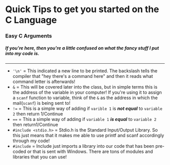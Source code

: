 # Quick Tips to get you started on the C Language
### Easy C Arguments
##### If you're here, then you're a little confused on what the fancy stuff I put into my code is.
----
- ```'\n'``` = This indicated a new line to be printed. The backslash tells the compiler that "hey there's a command here" and then it reads what command letter is afterwards!
- ```&``` = This will be covered later into the class, but in simple terms this is the address of the variable in your computer! If you're using it to assign a ```scanf``` function to variable, think of the ```&``` as the address in which the mail(```scanf```) is being sent to!
- ```!=``` = This is a simple way of adding if ```varible 1``` is ___not equal___ to ```variable 2``` then return 1/Continue
- ```==``` = This a simple way of adding if ```variable 1``` ___is equal___ to ```variable 2``` then return1/Continue
- ```#include <stdio.h>``` = Stdio.h is the Standard Input/Output Library. So this just means that it makes me able to use printf and scanf accordingly through my code! 
- ```#include``` = Include just imports a library into our code that has been pre-coded or that is sent with Windows. There are tons of modules and libraries that you can use!
